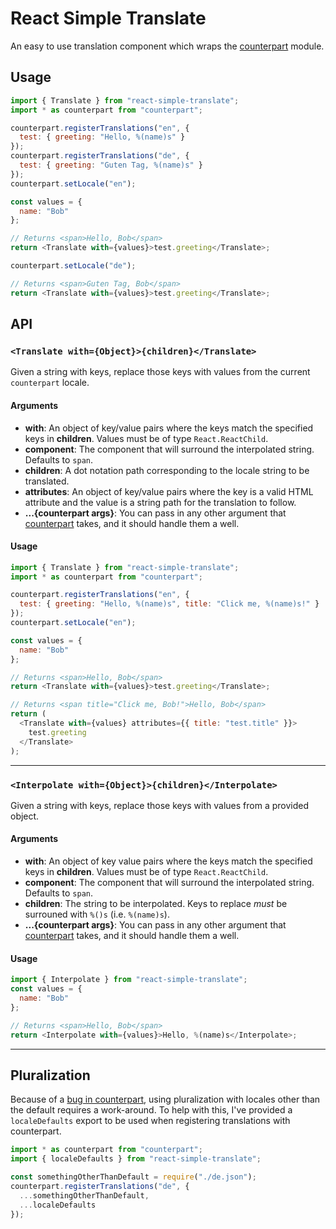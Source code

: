 # React Simple Translate

An easy to use translation component which wraps the [counterpart](https://github.com/martinandert/counterpart/) module.

## Usage

```javascript
import { Translate } from "react-simple-translate";
import * as counterpart from "counterpart";

counterpart.registerTranslations("en", {
  test: { greeting: "Hello, %(name)s" }
});
counterpart.registerTranslations("de", {
  test: { greeting: "Guten Tag, %(name)s" }
});
counterpart.setLocale("en");

const values = {
  name: "Bob"
};

// Returns <span>Hello, Bob</span>
return <Translate with={values}>test.greeting</Translate>;

counterpart.setLocale("de");

// Returns <span>Guten Tag, Bob</span>
return <Translate with={values}>test.greeting</Translate>;
```

## API

### `<Translate with={Object}>{children}</Translate>`

Given a string with keys, replace those keys with values from the current `counterpart` locale.

#### Arguments

- **with**: An object of key/value pairs where the keys match the specified keys in **children**. Values must be of type `React.ReactChild`.
- **component**: The component that will surround the interpolated string. Defaults to `span`.
- **children**: A dot notation path corresponding to the locale string to be translated.
- **attributes**: An object of key/value pairs where the key is a valid HTML attribute and the value is a string path for the translation to follow.
- **...{counterpart args}**: You can pass in any other argument that [counterpart](https://github.com/martinandert/counterpart/) takes, and it should handle them a well.

#### Usage

```javascript
import { Translate } from "react-simple-translate";
import * as counterpart from "counterpart";

counterpart.registerTranslations("en", {
  test: { greeting: "Hello, %(name)s", title: "Click me, %(name)s!" }
});
counterpart.setLocale("en");

const values = {
  name: "Bob"
};

// Returns <span>Hello, Bob</span>
return <Translate with={values}>test.greeting</Translate>;

// Returns <span title="Click me, Bob!">Hello, Bob</span>
return (
  <Translate with={values} attributes={{ title: "test.title" }}>
    test.greeting
  </Translate>
);
```

---

### `<Interpolate with={Object}>{children}</Interpolate>`

Given a string with keys, replace those keys with values from a provided object.

#### Arguments

- **with**: An object of key value pairs where the keys match the specified keys in **children**. Values must be of type `React.ReactChild`.
- **component**: The component that will surround the interpolated string. Defaults to `span`.
- **children**: The string to be interpolated. Keys to replace _must_ be surrouned with `%()s` (i.e. `%(name)s`).
- **...{counterpart args}**: You can pass in any other argument that [counterpart](https://github.com/martinandert/counterpart/) takes, and it should handle them a well.

#### Usage

```javascript
import { Interpolate } from "react-simple-translate";
const values = {
  name: "Bob"
};

// Returns <span>Hello, Bob</span>
return <Interpolate with={values}>Hello, %(name)s</Interpolate>;
```

---

## Pluralization

Because of a [bug in counterpart](https://github.com/martinandert/counterpart/issues/12), using
pluralization with locales other than the default requires a work-around. To help with this, I've
provided a `localeDefaults` export to be used when registering translations with counterpart.

```javascript
import * as counterpart from "counterpart";
import { localeDefaults } from "react-simple-translate";

const somethingOtherThanDefault = require("./de.json");
counterpart.registerTranslations("de", {
  ...somethingOtherThanDefault,
  ...localeDefaults
});
```
